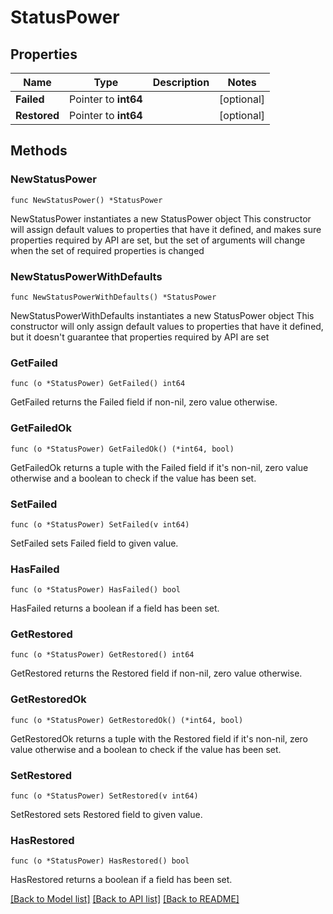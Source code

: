 # StatusPower

## Properties

Name | Type | Description | Notes
------------ | ------------- | ------------- | -------------
**Failed** | Pointer to **int64** |  | [optional] 
**Restored** | Pointer to **int64** |  | [optional] 

## Methods

### NewStatusPower

`func NewStatusPower() *StatusPower`

NewStatusPower instantiates a new StatusPower object
This constructor will assign default values to properties that have it defined,
and makes sure properties required by API are set, but the set of arguments
will change when the set of required properties is changed

### NewStatusPowerWithDefaults

`func NewStatusPowerWithDefaults() *StatusPower`

NewStatusPowerWithDefaults instantiates a new StatusPower object
This constructor will only assign default values to properties that have it defined,
but it doesn't guarantee that properties required by API are set

### GetFailed

`func (o *StatusPower) GetFailed() int64`

GetFailed returns the Failed field if non-nil, zero value otherwise.

### GetFailedOk

`func (o *StatusPower) GetFailedOk() (*int64, bool)`

GetFailedOk returns a tuple with the Failed field if it's non-nil, zero value otherwise
and a boolean to check if the value has been set.

### SetFailed

`func (o *StatusPower) SetFailed(v int64)`

SetFailed sets Failed field to given value.

### HasFailed

`func (o *StatusPower) HasFailed() bool`

HasFailed returns a boolean if a field has been set.

### GetRestored

`func (o *StatusPower) GetRestored() int64`

GetRestored returns the Restored field if non-nil, zero value otherwise.

### GetRestoredOk

`func (o *StatusPower) GetRestoredOk() (*int64, bool)`

GetRestoredOk returns a tuple with the Restored field if it's non-nil, zero value otherwise
and a boolean to check if the value has been set.

### SetRestored

`func (o *StatusPower) SetRestored(v int64)`

SetRestored sets Restored field to given value.

### HasRestored

`func (o *StatusPower) HasRestored() bool`

HasRestored returns a boolean if a field has been set.


[[Back to Model list]](../README.md#documentation-for-models) [[Back to API list]](../README.md#documentation-for-api-endpoints) [[Back to README]](../README.md)


